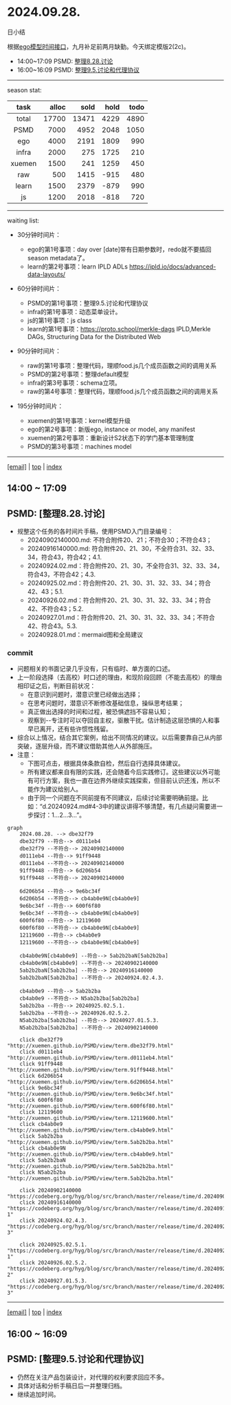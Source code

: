 # 2024.09.28.
日小结

<a id="top"></a>
根据[ego模型时间接口](https://gitee.com/hyg/blog/blob/master/timeflow.md)，九月补足前两月缺勤。今天绑定模版2(2c)。

<a id="index"></a>
- 14:00~17:09	PSMD: [整理8.28.讨论](#20240928140000)
- 16:00~16:09	PSMD: [整理9.5.讨论和代理协议](#20240928160000)

---
season stat:

| task | alloc | sold | hold | todo |
| :---: | ---: | ---: | ---: | ---: |
| total | 17700 | 13471 | 4229 | 4890 |
| PSMD | 7000 | 4952 | 2048 | 1050 |
| ego | 4000 | 2191 | 1809 | 990 |
| infra | 2000 | 275 | 1725 | 210 |
| xuemen | 1500 | 241 | 1259 | 450 |
| raw | 500 | 1415 | -915 | 480 |
| learn | 1500 | 2379 | -879 | 990 |
| js | 1200 | 2018 | -818 | 720 |

---
waiting list:


- 30分钟时间片：
  - ego的第1号事项：day over [date]带有日期参数时，redo就不要插回season metadata了。
  - learn的第2号事项：learn IPLD ADLs https://ipld.io/docs/advanced-data-layouts/

- 60分钟时间片：
  - PSMD的第1号事项：整理9.5.讨论和代理协议
  - infra的第1号事项：动态菜单设计。
  - js的第1号事项：js class
  - learn的第1号事项：https://proto.school/merkle-dags IPLD,Merkle DAGs, Structuring Data for the Distributed Web

- 90分钟时间片：
  - raw的第1号事项：整理代码，理顺food.js几个成员函数之间的调用关系
  - PSMD的第2号事项：整理default模型
  - infra的第3号事项：schema立项。
  - raw的第4号事项：整理代码，理顺food.js几个成员函数之间的调用关系

- 195分钟时间片：
  - xuemen的第1号事项：kernel模型升级
  - ego的第2号事项：新版ego, instance or model, any manifest
  - xuemen的第2号事项：重新设计S2状态下的学门基本管理制度
  - PSMD的第3号事项：machines model

---
<a href="mailto:huangyg@mars22.com?subject=关于2024.09.28.[整理8.28.讨论]任务&body=日期: 2024.09.28.%0D%0A序号: 6%0D%0A手稿:../../draft/2024/09/20240928.01.md%0D%0A---请勿修改邮件主题及以上内容 从下一行开始写您的想法---%0D%0A">[email]</a> | [top](#top) | [index](#index)
<a id="20240928140000"></a>
## 14:00 ~ 17:09
## PSMD: [整理8.28.讨论]

- 规整这个任务的各时间片手稿，使用PSMD入门目录编号：
    - 20240902140000.md: 不符合附件20、21；不符合30；不符合43；
    - 20240916140000.md: 符合附件20、21、30，不全符合31、32、33、34，符合43，符合42；4.1.
    - 20240924.02.md：符合附件20、21、30，不全符合31、32、33、34，符合43，不符合42；4.3.
    - 20240925.02.md：符合附件20、21、30、31、32、33、34；符合42、43；5.1.
    - 20240926.02.md：符合附件20、21、30、31、32、33、34；符合42、不符合43；5.2.
    - 20240927.01.md：符合附件20、21、30、31、32、33、34；不符合42、符合43。5.3.
    - 20240928.01.md：mermaid图和全局建议

### commit

- 问题相关的书面记录几乎没有，只有临时、单方面的口述。
- 上一阶段选择（去高校）时口述的理由，和现阶段回顾（不能去高校）的理由相印证之后，判断目前状况：
    - 在意识到问题时，潜意识里已经做出选择；
    - 在思考问题时，潜意识不断修改基础信息，操纵思考结果；
    - 真正做出选择的时间和过程，被恐惧遮挡不容易认知；
    - 观察到--专注时可以夺回自主权，驱散干扰。估计制造这层恐惧的人和事早已离开，还有些许惯性残留。
- 综合以上情况，结合其它案例，给出不同情况的建议。以后需要靠自己从内部突破，逐层升级，而不建议借助其他人从外部施压。
- 注意：
    - 下图可点击，根据具体条款自检，然后自行选择具体建议。
    - 所有建议都来自有限的实践，还会随着今后实践修订。这些建议以外可能有可行方案，我也一直在边界外继续实践探索，但目前认识还浅，所以不能作为建议给别人。
    - 由于同一个问题在不同前提有不同建议，后续讨论需要明确前提。比如：“d.20240924.md#4-3中的建议讲得不够清楚，有几点疑问需要进一步探讨：1...2...3...”。

``` mermaid
graph
    2024.08.28. --> dbe32f79
    dbe32f79 --符合--> d0111eb4
    dbe32f79 --不符合--> 20240902140000
    d0111eb4 --符合--> 91ff9448
    d0111eb4 --不符合--> 20240902140000
    91ff9448 --符合--> 6d206b54
    91ff9448 --不符合--> 20240902140000

    6d206b54 --符合--> 9e6bc34f
    6d206b54 --不符合--> cb4ab0e9N[cb4ab0e9]
    9e6bc34f --符合--> 600f6f80
    9e6bc34f --不符合--> cb4ab0e9N[cb4ab0e9]
    600f6f80 --符合--> 12119600
    600f6f80 --不符合--> cb4ab0e9N[cb4ab0e9]
    12119600 --符合--> cb4ab0e9
    12119600 --不符合--> cb4ab0e9N[cb4ab0e9]

    cb4ab0e9N[cb4ab0e9] --符合--> 5ab2b2baN[5ab2b2ba]
    cb4ab0e9N[cb4ab0e9] --不符合--> 20240902140000
    5ab2b2baN[5ab2b2ba] --符合--> 20240916140000
    5ab2b2baN[5ab2b2ba] --不符合--> 20240924.02.4.3.

    cb4ab0e9 --符合--> 5ab2b2ba
    cb4ab0e9 --不符合--> N5ab2b2ba[5ab2b2ba]
    5ab2b2ba --符合--> 20240925.02.5.1.
    5ab2b2ba --不符合--> 20240926.02.5.2.
    N5ab2b2ba[5ab2b2ba] --符合--> 20240927.01.5.3.
    N5ab2b2ba[5ab2b2ba] --不符合--> 20240902140000

    click dbe32f79 "http://xuemen.github.io/PSMD/view/term.dbe32f79.html"
    click d0111eb4 "http://xuemen.github.io/PSMD/view/term.d0111eb4.html"
    click 91ff9448 "http://xuemen.github.io/PSMD/view/term.91ff9448.html"
    click 6d206b54 "http://xuemen.github.io/PSMD/view/term.6d206b54.html"
    click 9e6bc34f "http://xuemen.github.io/PSMD/view/term.9e6bc34f.html"
    click 600f6f80 "http://xuemen.github.io/PSMD/view/term.600f6f80.html"
    click 12119600 "http://xuemen.github.io/PSMD/view/term.12119600.html"
    click cb4ab0e9 "http://xuemen.github.io/PSMD/view/term.cb4ab0e9.html"
    click 5ab2b2ba "http://xuemen.github.io/PSMD/view/term.5ab2b2ba.html"
    click cb4ab0e9N "http://xuemen.github.io/PSMD/view/term.cb4ab0e9.html"
    click 5ab2b2baN "http://xuemen.github.io/PSMD/view/term.5ab2b2ba.html"
    click N5ab2b2ba "http://xuemen.github.io/PSMD/view/term.5ab2b2ba.html"

    click 20240902140000 "https://codeberg.org/hyg/blog/src/branch/master/release/time/d.20240902.md#default"
    click 20240916140000 "https://codeberg.org/hyg/blog/src/branch/master/release/time/d.20240916.md#4-1"
    click 20240924.02.4.3. "https://codeberg.org/hyg/blog/src/branch/master/release/time/d.20240924.md#4-3"

    click 20240925.02.5.1. "https://codeberg.org/hyg/blog/src/branch/master/release/time/d.20240925.md#5-1"
    click 20240926.02.5.2. "https://codeberg.org/hyg/blog/src/branch/master/release/time/d.20240926.md#5-2"
    click 20240927.01.5.3. "https://codeberg.org/hyg/blog/src/branch/master/release/time/d.20240927.md#5-3"
```

---
<a href="mailto:huangyg@mars22.com?subject=关于2024.09.28.[整理9.5.讨论和代理协议]任务&body=日期: 2024.09.28.%0D%0A序号: 8%0D%0A手稿:../../draft/2024/09/20240928.02.md%0D%0A---请勿修改邮件主题及以上内容 从下一行开始写您的想法---%0D%0A">[email]</a> | [top](#top) | [index](#index)
<a id="20240928160000"></a>
## 16:00 ~ 16:09
## PSMD: [整理9.5.讨论和代理协议]

- 仍然在关注产品包装设计，对代理的权利要求回应不多。
- 具体对话和分析手稿日后一并整理归档。
- 继续追加时间。
